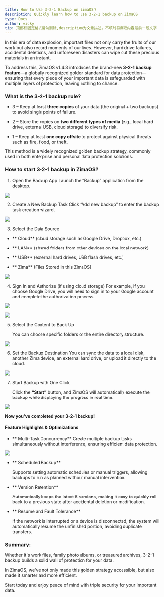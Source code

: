 ```yaml
---
title: How to Use 3-2-1 Backup on ZimaOS？
description: Quickly learn how to use 3-2-1 backup on ZimaOS
type: Docs
author: vicky
tip: 顶部栏固定格式请勿删除,description为文章描述，不填时将截取内容最前一段文字
---
```


In this era of data explosion, important files not only carry the fruits of our work but also record moments of our lives. However, hard drive failures, accidental deletions, and unforeseen disasters can wipe out these precious materials in an instant.



To address this, ZimaOS v1.4.3 introduces the brand-new **3-2-1 backup feature**—a globally recognized golden standard for data protection—ensuring that every piece of your important data is safeguarded with multiple layers of protection, leaving nothing to chance.


  

### **What is the 3-2-1 backup rule?**

*   3 – Keep at least **three copies** of your data (the original + two backups) to avoid single points of failure.
    
*   2 – Store the copies on **two different types of media** (e.g., local hard drive, external USB, cloud storage) to diversify risk.
    
*  1 – Keep at least **one copy offsite** to protect against physical threats such as fire, flood, or theft.
    

This method is a widely recognized golden backup strategy, commonly used in both enterprise and personal data protection solutions.

  

### **How to** **start** **3-2-1 backup in ZimaOS?**

1.  Open the Backup App
   Launch the “Backup” application from the desktop.
    

![](https://manage.icewhale.io/api/static/docs/1755069939384_copyImage.png)

2. Create a New Backup Task
   Click “Add new backup” to enter the backup task creation wizard.
    

![](https://manage.icewhale.io/api/static/docs/1755069940811_copyImage.png)

3.  Select the Data Source
    

*   ** Cloud** (cloud storage such as Google Drive, Dropbox, etc.)
    
*   ** LAN** (shared folders from other devices on the local network)
    
*   **  USB** (external hard drives, USB flash drives, etc.)
    
*   **  Zima** (Files Stored in this ZimaOS)
    

![](https://manage.icewhale.io/api/static/docs/1755069942195_copyImage.png)

4.   Sign In and Authorize (if using cloud storage)
   For example, if you choose Google Drive, you will need to sign in to your Google account and complete the authorization process.
    

![](https://manage.icewhale.io/api/static/docs/1755069943543_copyImage.png)

  

![](https://manage.icewhale.io/api/static/docs/1755069944297_copyImage.png)

  

5.   Select the Content to Back Up
    

     You can choose specific folders or the entire directory structure.

![](https://manage.icewhale.io/api/static/docs/1755069945701_copyImage.png)

  

6.   Set the Backup Destination
You can sync the data to a local disk, another Zima device, an external hard drive, or upload it directly to the cloud.
    

![](https://manage.icewhale.io/api/static/docs/1755069947027_copyImage.png)

7.  Start Backup with One Click
    

     Click the **“Start”** button, and ZimaOS will automatically execute the backup while displaying the progress in real time.

![](https://manage.icewhale.io/api/static/docs/1755069948294_copyImage.png)

  

**Now you’ve completed your 3-2-1 backup!**

  

#### Feature Highlights & Optimizations

*   ** Multi-Task Concurrency** 
Create multiple backup tasks simultaneously without interference, ensuring efficient data protection.
    

![](https://manage.icewhale.io/api/static/docs/1755069949757_copyImage.png)

*   ** Scheduled Backup**
    

      Supports setting automatic schedules or manual triggers, allowing backups to run as planned without manual intervention.

  

*   ** Version Retention**
    

     Automatically keeps the latest 5 versions, making it easy to quickly roll back to a previous state after accidental deletion or modification.

  

*   ** Resume and Fault Tolerance**
    

    If the network is interrupted or a device is disconnected, the system will automatically resume the unfinished portion, avoiding duplicate transfers.

  

### **Summary:**

Whether it's work files, family photo albums, or treasured archives, 3-2-1 backup builds a solid wall of protection for your data.

In ZimaOS, we've not only made this golden strategy accessible, but also made it smarter and more efficient.

Start today and enjoy peace of mind with triple security for your important data.